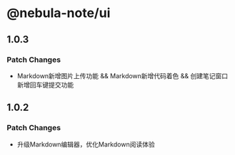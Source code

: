 # @nebula-note/ui

## 1.0.3

### Patch Changes

- Markdown新增图片上传功能 && Markdown新增代码着色 && 创建笔记窗口新增回车键提交功能

## 1.0.2

### Patch Changes

- 升级Markdown编辑器，优化Markdown阅读体验
